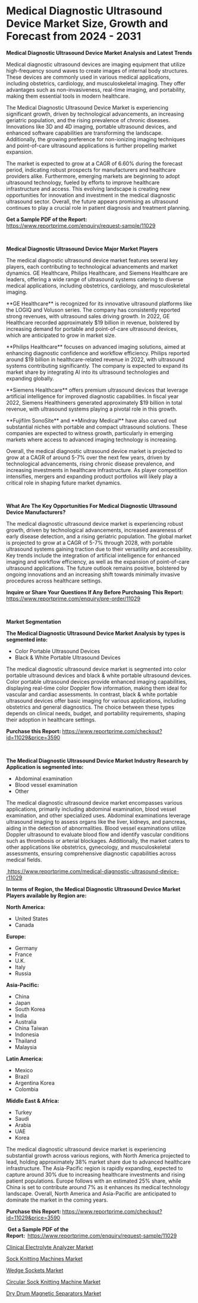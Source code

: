 <p><h1>Medical Diagnostic Ultrasound Device Market Size, Growth and Forecast from 2024 - 2031</h1></p><p><strong>Medical Diagnostic Ultrasound Device Market Analysis and Latest Trends</strong></p>
<p><p>Medical diagnostic ultrasound devices are imaging equipment that utilize high-frequency sound waves to create images of internal body structures. These devices are commonly used in various medical applications, including obstetrics, cardiology, and musculoskeletal imaging. They offer advantages such as non-invasiveness, real-time imaging, and portability, making them essential tools in modern healthcare.</p><p>The Medical Diagnostic Ultrasound Device Market is experiencing significant growth, driven by technological advancements, an increasing geriatric population, and the rising prevalence of chronic diseases. Innovations like 3D and 4D imaging, portable ultrasound devices, and enhanced software capabilities are transforming the landscape. Additionally, the growing preference for non-ionizing imaging techniques and point-of-care ultrasound applications is further propelling market expansion.</p><p>The market is expected to grow at a CAGR of 6.60% during the forecast period, indicating robust prospects for manufacturers and healthcare providers alike. Furthermore, emerging markets are beginning to adopt ultrasound technology, fueled by efforts to improve healthcare infrastructure and access. This evolving landscape is creating new opportunities for innovation and investment in the medical diagnostic ultrasound sector. Overall, the future appears promising as ultrasound continues to play a crucial role in patient diagnosis and treatment planning.</p></p>
<p><strong>Get a Sample PDF of the Report:&nbsp;</strong> <a href="https://www.reportprime.com/enquiry/request-sample/11029">https://www.reportprime.com/enquiry/request-sample/11029</a></p>
<p>&nbsp;</p>
<p><strong>Medical Diagnostic Ultrasound Device Major Market Players</strong></p>
<p><p>The medical diagnostic ultrasound device market features several key players, each contributing to technological advancements and market dynamics. GE Healthcare, Philips Healthcare, and Siemens Healthcare are leaders, offering a wide range of ultrasound systems catering to diverse medical applications, including obstetrics, cardiology, and musculoskeletal imaging.</p><p>**GE Healthcare** is recognized for its innovative ultrasound platforms like the LOGIQ and Voluson series. The company has consistently reported strong revenues, with ultrasound sales driving growth. In 2022, GE Healthcare recorded approximately $19 billion in revenue, bolstered by increasing demand for portable and point-of-care ultrasound devices, which are anticipated to grow in market size.</p><p>**Philips Healthcare** focuses on advanced imaging solutions, aimed at enhancing diagnostic confidence and workflow efficiency. Philips reported around $19 billion in healthcare-related revenue in 2022, with ultrasound systems contributing significantly. The company is expected to expand its market share by integrating AI into its ultrasound technologies and expanding globally.</p><p>**Siemens Healthcare** offers premium ultrasound devices that leverage artificial intelligence for improved diagnostic capabilities. In fiscal year 2022, Siemens Healthineers generated approximately $19 billion in total revenue, with ultrasound systems playing a pivotal role in this growth.</p><p>**Fujifilm SonoSite** and **Mindray Medical** have also carved out substantial niches with portable and compact ultrasound solutions. These companies are expected to witness growth, particularly in emerging markets where access to advanced imaging technology is increasing.</p><p>Overall, the medical diagnostic ultrasound device market is projected to grow at a CAGR of around 5-7% over the next few years, driven by technological advancements, rising chronic disease prevalence, and increasing investments in healthcare infrastructure. As player competition intensifies, mergers and expanding product portfolios will likely play a critical role in shaping future market dynamics.</p></p>
<p>&nbsp;</p>
<p><strong>What Are The Key Opportunities For Medical Diagnostic Ultrasound Device Manufacturers?</strong></p>
<p><p>The medical diagnostic ultrasound device market is experiencing robust growth, driven by technological advancements, increased awareness of early disease detection, and a rising geriatric population. The global market is projected to grow at a CAGR of 5-7% through 2028, with portable ultrasound systems gaining traction due to their versatility and accessibility. Key trends include the integration of artificial intelligence for enhanced imaging and workflow efficiency, as well as the expansion of point-of-care ultrasound applications. The future outlook remains positive, bolstered by ongoing innovations and an increasing shift towards minimally invasive procedures across healthcare settings.</p></p>
<p><strong>Inquire or Share Your Questions If Any Before Purchasing This Report:</strong> <a href="https://www.reportprime.com/enquiry/pre-order/11029">https://www.reportprime.com/enquiry/pre-order/11029</a></p>
<p>&nbsp;</p>
<p><strong>Market Segmentation</strong></p>
<p><strong>The Medical Diagnostic Ultrasound Device Market Analysis by types is segmented into:</strong></p>
<p><ul><li>Color Portable Ultrasound Devices</li><li>Black & White Portable Ultrasound Devices</li></ul></p>
<p><p>The medical diagnostic ultrasound device market is segmented into color portable ultrasound devices and black & white portable ultrasound devices. Color portable ultrasound devices provide enhanced imaging capabilities, displaying real-time color Doppler flow information, making them ideal for vascular and cardiac assessments. In contrast, black & white portable ultrasound devices offer basic imaging for various applications, including obstetrics and general diagnostics. The choice between these types depends on clinical needs, budget, and portability requirements, shaping their adoption in healthcare settings.</p></p>
<p><strong>Purchase this Report:&nbsp;</strong><a href="https://www.reportprime.com/checkout?id=11029&price=3590">https://www.reportprime.com/checkout?id=11029&price=3590</a></p>
<p>&nbsp;</p>
<p><strong>The Medical Diagnostic Ultrasound Device Market Industry Research by Application is segmented into:</strong></p>
<p><ul><li>Abdominal examination</li><li>Blood vessel examination</li><li>Other</li></ul></p>
<p><p>The medical diagnostic ultrasound device market encompasses various applications, primarily including abdominal examination, blood vessel examination, and other specialized uses. Abdominal examinations leverage ultrasound imaging to assess organs like the liver, kidneys, and pancreas, aiding in the detection of abnormalities. Blood vessel examinations utilize Doppler ultrasound to evaluate blood flow and identify vascular conditions such as thrombosis or arterial blockages. Additionally, the market caters to other applications like obstetrics, gynecology, and musculoskeletal assessments, ensuring comprehensive diagnostic capabilities across medical fields.</p></p>
<p><a href="https://www.reportprime.com/medical-diagnostic-ultrasound-device-r11029">&nbsp;https://www.reportprime.com/medical-diagnostic-ultrasound-device-r11029</a></p>
<p><strong>In terms of Region, the Medical Diagnostic Ultrasound Device Market Players available by Region are:</strong></p>
<p>
    <p> <strong> North America: </strong>
        <ul>
            <li>United States</li>
            <li>Canada</li>
        </ul>
        </p> 
    <p> <strong> Europe: </strong>
        <ul>
            <li>Germany</li>
            <li>France</li>
            <li>U.K.</li>
            <li>Italy</li>
            <li>Russia</li>
        </ul>
        </p> 
    <p> <strong> Asia-Pacific: </strong>
        <ul>
            <li>China</li>
            <li>Japan</li>
            <li>South Korea</li>
            <li>India</li>
            <li>Australia</li>
            <li>China Taiwan</li>
            <li>Indonesia</li>
            <li>Thailand</li>
            <li>Malaysia</li>
        </ul>
        </p> 
    <p> <strong> Latin America: </strong>
        <ul>
            <li>Mexico</li>
            <li>Brazil</li>
            <li>Argentina Korea</li>
            <li>Colombia</li>
        </ul>
        </p> 
    <p> <strong> Middle East & Africa: </strong>
        <ul>
            <li>Turkey</li>
            <li>Saudi</li>
            <li>Arabia</li>
            <li>UAE</li>
            <li>Korea</li>
        </ul>
    </p>
    </p>
<p><p>The medical diagnostic ultrasound device market is experiencing substantial growth across various regions, with North America projected to lead, holding approximately 38% market share due to advanced healthcare infrastructure. The Asia-Pacific region is rapidly expanding, expected to capture around 30% due to increasing healthcare investments and rising patient populations. Europe follows with an estimated 25% share, while China is set to contribute around 7% as it enhances its medical technology landscape. Overall, North America and Asia-Pacific are anticipated to dominate the market in the coming years.</p></p>
<p><strong>Purchase this Report: </strong><a href="https://www.reportprime.com/checkout?id=11029&price=3590">https://www.reportprime.com/checkout?id=11029&price=3590</a></p>
<p>&nbsp;<strong>Get a Sample PDF of the Report:&nbsp;&nbsp;</strong><a href="https://www.reportprime.com/enquiry/request-sample/11029">https://www.reportprime.com/enquiry/request-sample/11029</a></p>
<p><strong></strong></p>
<p><p><a href="https://medium.com/@penelope.lee568/the-comprehensive-clinical-electrolyte-analyzer-market-research-report-is-essential-for-6ea15e1cbd7e">Clinical Electrolyte Analyzer Market</a></p><p><a href="https://issuu.com/reportprime-2/docs/sock-knitting-machines-market-size-_a7712aa9fd0233">Sock Knitting Machines Market</a></p><p><a href="https://www.linkedin.com/pulse/wedge-sockets-market-industry-landscape-growth-trajectories-f6cic?trackingId=sPLvxJBMRlqFCHKeoTG%2Fgw%3D%3D">Wedge Sockets Market</a></p><p><a href="https://issuu.com/reportprime-2/docs/circular-sock-knitting-machine-mark_854bc4b8cb5c70">Circular Sock Knitting Machine Market</a></p><p><a href="https://medium.com/@penelope.lee568/the-market-for-dry-drum-magnetic-separators-market-is-examined-in-this-report-along-with-the-68d20bbb3d03">Dry Drum Magnetic Separators Market</a></p></p>
